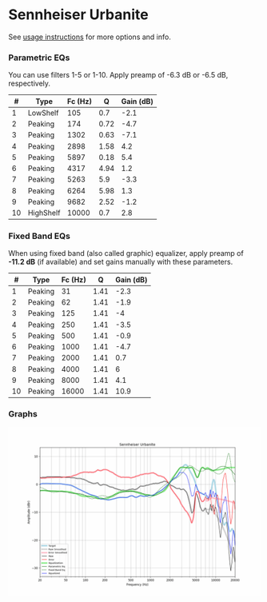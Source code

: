 # Sennheiser Urbanite
See [usage instructions](https://github.com/jaakkopasanen/AutoEq#usage) for more options and info.

### Parametric EQs
You can use filters 1-5 or 1-10. Apply preamp of -6.3 dB or -6.5 dB, respectively.

|   # | Type      |   Fc (Hz) |    Q |   Gain (dB) |
|-----|-----------|-----------|------|-------------|
|   1 | LowShelf  |       105 | 0.7  |        -2.1 |
|   2 | Peaking   |       174 | 0.72 |        -4.7 |
|   3 | Peaking   |      1302 | 0.63 |        -7.1 |
|   4 | Peaking   |      2898 | 1.58 |         4.2 |
|   5 | Peaking   |      5897 | 0.18 |         5.4 |
|   6 | Peaking   |      4317 | 4.94 |         1.2 |
|   7 | Peaking   |      5263 | 5.9  |        -3.3 |
|   8 | Peaking   |      6264 | 5.98 |         1.3 |
|   9 | Peaking   |      9682 | 2.52 |        -1.2 |
|  10 | HighShelf |     10000 | 0.7  |         2.8 |

### Fixed Band EQs
When using fixed band (also called graphic) equalizer, apply preamp of **-11.2 dB** (if available) and set gains manually with these parameters.

|   # | Type    |   Fc (Hz) |    Q |   Gain (dB) |
|-----|---------|-----------|------|-------------|
|   1 | Peaking |        31 | 1.41 |        -2.3 |
|   2 | Peaking |        62 | 1.41 |        -1.9 |
|   3 | Peaking |       125 | 1.41 |        -4   |
|   4 | Peaking |       250 | 1.41 |        -3.5 |
|   5 | Peaking |       500 | 1.41 |        -0.9 |
|   6 | Peaking |      1000 | 1.41 |        -4.7 |
|   7 | Peaking |      2000 | 1.41 |         0.7 |
|   8 | Peaking |      4000 | 1.41 |         6   |
|   9 | Peaking |      8000 | 1.41 |         4.1 |
|  10 | Peaking |     16000 | 1.41 |        10.9 |

### Graphs
![](./Sennheiser%20Urbanite.png)
